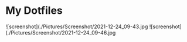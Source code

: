 # My Dotfiles
![screenshot](./Pictures/Screenshot/2021-12-24_09-43.jpg
![screenshot](./Pictures/Screenshot/2021-12-24_09-46.jpg
